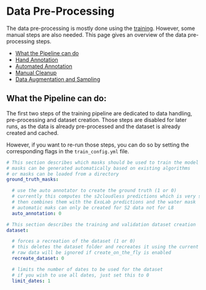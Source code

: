 # Data Pre-Processing

The data pre-processing is mostly done using the [training](/docs/working_pipeline/training). However, some manual steps
are also needed. This page gives an overview of the data pre-processing steps.

- [What the Pipeline can do](#what-the-pipeline-can-do)
- [Hand Annotation](/docs/pre-processing/hand_annotations)
- [Automated Annotation](/docs/pre-processing/automated_annotations)
- [Manual Cleanup](/docs/pre-processing/clean_up_masks)
- [Data Augmentation and Sampling](/docs/pre-processing/augmentation_and_sampling)

## What the Pipeline can do:

The first two steps of the training pipeline are dedicated to data handling, pre-processing and dataset creation.
Those steps are disabled for later runs, as the data is already pre-processed and the dataset is already created and
cached.

However, if you want to re-run those steps, you can do so by setting the corresponding flags in
the `train_config.yml` file.

```yml
# This section describes which masks should be used to train the model
# masks can be generated automatically based on existing algorithms
# or masks can be loaded from a directory
ground_truth_masks:

  # use the auto annotator to create the ground truth (1 or 0)
  # currently this computes the s2cloudless predictions which is very slow
  # then combines them with the ExoLab predictions and the water mask
  # automatic maks can only be created for S2 data not for L8
  auto_annotation: 0

# This section describes the training and validation dataset creation
dataset:

  # forces a recreation of the dataset (1 or 0)
  # this deletes the dataset folder and recreates it using the current 
  # raw data will be ignored if create_on_the_fly is enabled
  recreate_dataset: 0

  # limits the number of dates to be used for the dataset
  # if you wish to use all dates, just set this to 0
  limit_dates: 1
```
